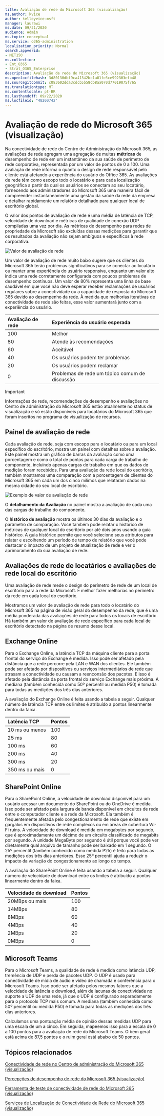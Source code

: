 ```yaml
---
title: Avaliação de rede do Microsoft 365 (visualização)
ms.author: kvice
author: kelleyvice-msft
manager: laurawi
ms.date: 09/21/2020
audience: Admin
ms.topic: conceptual
ms.service: o365-administration
localization_priority: Normal
search.appverid:
- MET150
ms.collection:
- Ent_O365
- Strat_O365_Enterprise
description: Avaliação de rede do Microsoft 365 (visualização)
ms.openlocfilehash: 3d80130dbf9ca41342bc1a01fe3ce992303efb48
ms.sourcegitcommit: c083602dda3cdcb5b58cb8aa070d77019075f765
ms.translationtype: MT
ms.contentlocale: pt-BR
ms.lasthandoff: 09/22/2020
ms.locfileid: "48200742"
---
```

# <a name="microsoft-365-network-assessment-preview"></a>Avaliação de rede do Microsoft 365 (visualização)

Na conectividade de rede do Centro de Administração do Microsoft 365, as avaliações de rede agregam uma agregação de muitas **métricas** de desempenho de rede em um instantâneo da sua saúde de perímetro de rede corporativa, representada por um valor de pontos de 0 a 100. Uma avaliação de rede informa o quanto o design de rede responsável pelo cliente está afetando a experiência do usuário do Office 365. As avaliações de rede têm como escopo todo o locatário e para cada localização geográfica a partir da qual os usuários se conectam ao seu locatário, fornecendo aos administradores do Microsoft 365 uma maneira fácil de compreender instantaneamente uma gestão da saúde da rede da empresa e detalhar rapidamente um relatório detalhado para qualquer local de escritório global.

O valor dos pontos de avaliação de rede é uma média de latência de TCP, velocidade de download e métricas de qualidade de conexão UDP compiladas uma vez por dia. As métricas de desempenho para redes de propriedade da Microsoft são excluídas dessas medições para garantir que os resultados da avaliação não sejam ambíguos e específicos à rede corporativa.

![Valor de avaliação de rede](../media/m365-mac-perf/m365-mac-perf-overview-score-top.png)

Um valor de avaliação de rede muito baixo sugere que os clientes do Microsoft 365 terão problemas significativos para se conectar ao locatário ou manter uma experiência do usuário responsiva, enquanto um valor alto indica uma rede corretamente configurada com poucos problemas de desempenho contínuos. Um valor de 80% representa uma linha de base saudável em que você não deve esperar receber reclamações de usuários regulares sobre a conectividade ou a capacidade de resposta do Microsoft 365 devido ao desempenho da rede. À medida que melhorias iterativas de conectividade de rede são feitas, esse valor aumentará junto com a experiência do usuário.

| Avaliação de rede | Experiência do usuário esperada |
| :----------------- | :----------------------- |
| 100                | Melhor                     |
| 80                 | Atende às recomendações    |
| 60                 | Aceitável               |
| 40                 | Os usuários podem ter problemas |
| 20                 | Os usuários podem reclamar       |
| 0                  | Problemas de rede um tópico comum de discussão |

>[!IMPORTANT]
>Informações de rede, recomendações de desempenho e avaliações no Centro de administração do Microsoft 365 estão atualmente no status de visualização e só estão disponíveis para locatários do Microsoft 365 que foram inscritos no programa de visualização de recursos.

## <a name="network-assessment-panel"></a>Painel de avaliação de rede

Cada avaliação de rede, seja com escopo para o locatário ou para um local específico do escritório, mostra um painel com detalhes sobre a avaliação. Este painel mostra um gráfico de barras da avaliação como uma porcentagem e como o total de pontos para cada carga de trabalho de componente, incluindo apenas cargas de trabalho em que os dados de medição foram recebidos. Para uma avaliação da rede local do escritório, também mostramos uma comparação com a porcentagem de clientes do Microsoft 365 em cada um dos cinco milimos que relataram dados na mesma cidade do seu local de escritório.

![Exemplo de valor de avaliação de rede](../media/m365-mac-perf/m365-mac-perf-overview-score.png)

O **detalhamento da Avaliação** no painel mostra a avaliação de cada uma das cargas de trabalho do componente.

O **histórico de avaliação** mostra os últimos 30 dias da avaliação e o parâmetro de comparação. Você também pode relatar o histórico de métricas de qualquer local do escritório por até dois anos usando a guia histórico. A guia histórico permite que você selecione seus atributos para relatar e escolhendo um período de tempo de relatório que você pode destacar o impacto de um projeto de atualização de rede e ver o aprimoramento da sua avaliação de rede.

## <a name="tenant-network-assessments-and-office-location-network-assessments"></a>Avaliações de rede de locatários e avaliações de rede local do escritório

Uma avaliação de rede mede o design do perímetro de rede de um local de escritório para a rede da Microsoft. É melhor fazer melhorias no perímetro da rede em cada local do escritório.

Mostramos um valor de avaliação de rede para todo o locatário do Microsoft 365 na página de visão geral do desempenho da rede, que é uma média ponderada das avaliações de rede para todos os locais de escritório. Há também um valor de avaliação de rede específico para cada local de escritório detectado na página de resumo desse local.

## <a name="exchange-online"></a>Exchange Online

Para o Exchange Online, a latência TCP da máquina cliente para a porta frontal do serviço do Exchange é medida. Isso pode ser afetado pela distância que a rede percorre pela LAN e WAN dos clientes. Ele também pode ser afetado por dispositivos ou serviços intermediários de rede que atrasam a conectividade ou causam a reenconsão dos pacotes. E isso é afetado pela distância da porta frontal do serviço Exchange mais próxima. A mediana (também conhecida como 50º percentil ou medida P50) é tomada para todas as medições dos três dias anteriores.

A avaliação do Exchange Online é feita usando a tabela a seguir. Qualquer número de latência TCP entre os limites é atribuído a pontos linearmente dentro da faixa.

| Latência TCP   | Pontos |
| :------------ | :----- |
| 10 ms ou menos  | 100    |
| 25 ms          | 80     |
| 100 ms         | 60     |
| 200 ms         | 40     |
| 300 ms         | 20     |
| 350 ms ou mais | 0      |

## <a name="sharepoint-online"></a>SharePoint Online

Para o SharePoint Online, a velocidade de download disponível para um usuário acessar um documento do SharePoint ou do OneDrive é medida. Isso pode ser afetado pela largura de banda disponível em circuitos de rede entre o computador cliente e a rede da Microsoft. Ela também é frequentemente afetada pelo congestionamento de rede que existe em gargalos em dispositivos de rede complexos ou em áreas de cobertura Wi-Fi ruins. A velocidade de download é medida em megabytes por segundo, que é aproximadamente um décimo de um circuito classificado de megabits por segundo. A unidade MegaByte por segundo é útil porque você pode ver diretamente qual arquivo de tamanho pode ser baixado em 1 segundo. O 25º percentil (também conhecido como medida P25) é feito para todas as medições dos três dias anteriores. Esse 25º percentil ajuda a reduzir o impacto da variação do congestionamento ao longo do tempo.

A avaliação do SharePoint Online é feita usando a tabela a seguir. Qualquer número de velocidade de download entre os limites é atribuído a pontos linearmente dentro da faixa.

| Velocidade de download | Pontos |
| :------------- | :----- |
| 20MBps ou mais | 100    |
| 14MBps         | 80     |
| 8MBps          | 60     |
| 4MBps          | 40     |
| 2MBps          | 20     |
| 0MBps          | 0      |

## <a name="microsoft-teams"></a>Microsoft Teams

Para o Microsoft Teams, a qualidade de rede é medida como latência UDP, tremência de UDP e perda de pacotes UDP. O UDP é usado para conectividade de mídia de áudio e vídeo de chamada e conferência para o Microsoft Teams. Isso pode ser afetado pelos mesmos fatores que a velocidade de latência e download, além de lacunas de conectividade no suporte a UDP de uma rede, já que o UDP é configurado separadamente para o protocolo TCP mais comum. A mediana (também conhecida como 50º percentil ou medida P50) é tomada para todas as medições dos três dias anteriores. 

Calculamos uma pontuação média de opinião dessas medidas UDP para uma escala de um a cinco. Em seguida, mapeemos isso para a escala de 0 a 100 pontos para a avaliação de rede do Microsoft Teams.  O bem geral está acima de 87,5 pontos e o ruim geral está abaixo de 50 pontos.

## <a name="related-topics"></a>Tópicos relacionados

[Conectividade de rede no Centro de administração do Microsoft 365 (visualização)](office-365-network-mac-perf-overview.md)

[Percepções de desempenho de rede do Microsoft 365 (visualização)](office-365-network-mac-perf-insights.md)

[Ferramenta de teste de conectividade de rede do Microsoft 365 (visualização)](office-365-network-mac-perf-onboarding-tool.md)

[Serviços de Localização de Conectividade de Rede do Microsoft 365 (visualização)](office-365-network-mac-location-services.md)
